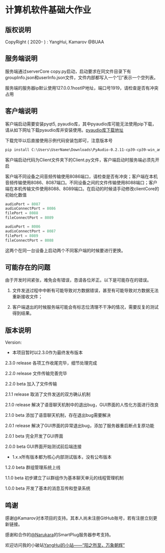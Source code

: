 # 计算机软件基础大作业

## 版权说明

CopyRight ( 2020- ) : YangHui, Kamarov  @BUAA

## 服务端说明

服务端通过serverCore copy.py启动，启动要求在同文件目录下有groupInfo.json和userInfo.json文件，文件内部都写入一个“[]”表示一个空列表。

服务端的服务器ip默认使用127.0.0.1hostIP地址，端口号1919，请检查是否有冲突占用

## 客户端说明

客户端启动需要安装pyqt5, pyaudio库，其中pyaudio库可能无法使用pip下载，请从如下网址下载pyaudio库并安装使用。[pyaudio库下载地址](https://www.lfd.uci.edu/~gohlke/pythonlibs/#pyaudio)

下载完毕以后直接使用示例代码安装包即可，注意版本号

~~~cmd
pip install C:\Users\UserName\Downloads\PyAudio-0.2.11-cp39-cp39-win_amd64
~~~

客户端启动代码为Client文件夹下的Client.py文件，客户端启动时服务端必须先开启

客户端不同设备之间音频传输使用8086端口，请检查是否有冲突；客户端在本机音频传输使用8086、8087端口。不同设备之间的文件传输使用8088端口；客户端在本机传输文件使用8088、8089端口。在启动的时候请手动修改clientCore的初始化数值

~~~python
audioPort = 8087
audioConnectPort = 8086
filePort = 8088
fileConnectPort = 8089

audioPort = 8086
audioConnectPort = 8087
filePort = 8089
fileConnectPort = 8088
~~~

这两个在同一台设备上启动两个不同客户端的时候要进行更换。

## 可能存在的问题

由于开发时间紧张，难免会有错误，恳请各位斧正。以下是可能存在的错误。

1. 文件发送过程中中断有可能导致对方数据错误，甚至有可能导致对方数据无法重新接收文件；

2. 客户端退出的时候服务端可能会有标志位清理不干净的情况，需要反复的测试得到结果。

## 版本说明

Version:

* 本项目暂时以2.3.0作为最终发布版本

2.3.0 release 各项工作收尾完毕，细节处理完成

2.2.0 release 文件传输完善完毕

2.2.0 beta 加入了文件传输

2.1.1 release 取消了文件发送的双方确认机制

2.1.0 release 解决了语音聊天机制中的退出bug，GUI界面的人性化方面进行改良

2.1.0 beta 添加了语音聊天机制，存在退出bug需要解决

2.0.1 release 解决了GUI界面的异常退出bug，添加了服务器重启断点复原功能

2.0.1 beta 完全开发了GUI界面

2.0.0 beta GUI界面开始测试前后端连接

* 1.x.x所有版本都为核心内部测试版本，没有公布版本

1.2.0 beta 群组管理系统上线

1.1.0 beta 初步建立了以群组作为基本聊天单元的线程管理机制

1.0.0 beta 开发了基本的消息互传和登录系统

## 鸣谢

感谢@Kamarov对本项目的支持。其本人尚未注册GitHub账号，若有注册立刻更新链接。

感谢和合作的[@Narukara](https://github.com/Narukara)的SmartPlug服务器参考支持。

欢迎访问我的小破站[YangHui的小站——“阳之所至，万象朝辉”](https://ling-yanghui.github.io/)
